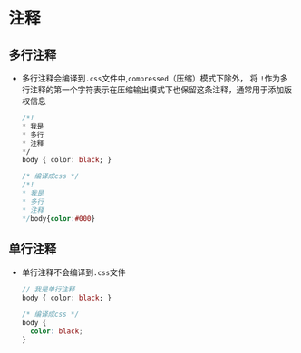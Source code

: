 # 注释

## 多行注释

- 多行注释会编译到`.css`文件中,`compressed`（压缩）模式下除外， 将 `!`作为多行注释的第一个字符表示在压缩输出模式下也保留这条注释，通常用于添加版权信息

    ```sass&#x20;(scss)&#x20;
    /*!
    * 我是
    * 多行
    * 注释
    */
    body { color: black; }
    ```

    ```css
    /* 编译成css */
    /*!
    * 我是
    * 多行
    * 注释
    */body{color:#000}

    ```

## 单行注释

- 单行注释不会编译到`.css`文件

    ```sass&#x20;(sass)&#x20;
    // 我是单行注释
    body { color: black; }

    ```

    ```css
    /* 编译成css */
    body {
      color: black;
    }

    ```
